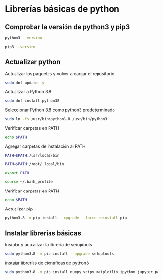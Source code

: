 # Librerías básicas de python

## Comprobar la versión de python3 y pip3

```sh
python3 --version
```
```sh
pip3 --version
```

## Actualizar python 

Actualizar los paquetes y volver a cargar el repositorio
```sh
sudo dnf update -y 
```
Actualizar a Python 3.8
```sh
sudo dnf install python38
```
Seleccionar Python 3.8 como python3 predeterminado
```sh
sudo ln -fs /usr/bin/python3.8 /usr/bin/python3
```
Verificar carpetas en PATH
```sh
echo $PATH
```
Agregar carpetas de instalación al PATH
```sh
PATH=$PATH:/usr/local/bin
```
```sh
PATH=$PATH:/root/.local/bin
```
```sh
export PATH
```
```sh
source ~/.bash_profile
```
Verificar carpetas en PATH
```sh
echo $PATH
```
Actualizar pip

```sh
python3.8 -m pip install --upgrade --force-reinstall pip
```
## Instalar librerías básicas

Instalar y actualizar la librería de setuptools
```sh
sudo python3.8 -m pip install --upgrade setuptools
```

Instalar librerías de científicas de python3
```sh
sudo python3.8 -m pip install numpy scipy matplotlib ipython jupyter pandas sympy nose
```

